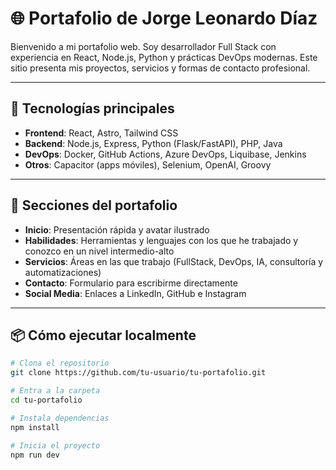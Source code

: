 # 🌐 Portafolio de Jorge Leonardo Díaz

Bienvenido a mi portafolio web. Soy desarrollador Full Stack con experiencia en React, Node.js, Python y prácticas DevOps modernas. Este sitio presenta mis proyectos, servicios y formas de contacto profesional.

---

## 🚀 Tecnologías principales

- **Frontend**: React, Astro, Tailwind CSS
- **Backend**: Node.js, Express, Python (Flask/FastAPI), PHP, Java
- **DevOps**: Docker, GitHub Actions, Azure DevOps, Liquibase, Jenkins
- **Otros**: Capacitor (apps móviles), Selenium, OpenAI, Groovy

---

## 📂 Secciones del portafolio

- **Inicio**: Presentación rápida y avatar ilustrado
- **Habilidades**: Herramientas y lenguajes con los que he trabajado y conozco en un nivel intermedio-alto
- **Servicios**: Áreas en las que trabajo (FullStack, DevOps, IA, consultoría y automatizaciones)
- **Contacto**: Formulario para escribirme directamente
- **Social Media**: Enlaces a LinkedIn, GitHub e Instagram

---

## 📦 Cómo ejecutar localmente

```bash
# Clona el repositorio
git clone https://github.com/tu-usuario/tu-portafolio.git

# Entra a la carpeta
cd tu-portafolio

# Instala dependencias
npm install

# Inicia el proyecto
npm run dev
